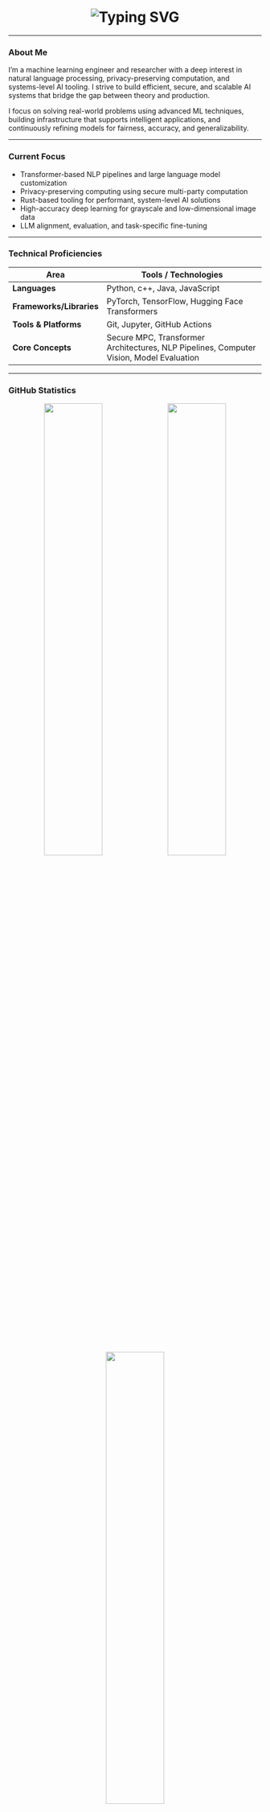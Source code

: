 <h1 align="center">
  <img src="https://readme-typing-svg.herokuapp.com?font=Fira+Code&size=28&pause=1000&color=FFFFFF&center=true&vCenter=true&width=800&lines=Hi+I'm+Garv+Behl;MLEngineer+%7C+LLM+Researcher+%7C+Systems+Programmer" alt="Typing SVG" />
</h1>

---

### About Me

I’m a machine learning engineer and researcher with a deep interest in natural language processing, privacy-preserving computation, and systems-level AI tooling. I strive to build efficient, secure, and scalable AI systems that bridge the gap between theory and production.

I focus on solving real-world problems using advanced ML techniques, building infrastructure that supports intelligent applications, and continuously refining models for fairness, accuracy, and generalizability.

---

### Current Focus

- Transformer-based NLP pipelines and large language model customization  
- Privacy-preserving computing using secure multi-party computation  
- Rust-based tooling for performant, system-level AI solutions  
- High-accuracy deep learning for grayscale and low-dimensional image data  
- LLM alignment, evaluation, and task-specific fine-tuning  

---

### Technical Proficiencies

| Area                  | Tools / Technologies |
|-----------------------|----------------------|
| **Languages**         | Python, c++, Java, JavaScript |
| **Frameworks/Libraries** | PyTorch, TensorFlow, Hugging Face Transformers |
| **Tools & Platforms** | Git, Jupyter, GitHub Actions |
| **Core Concepts**     | Secure MPC, Transformer Architectures, NLP Pipelines, Computer Vision, Model Evaluation |

---

### GitHub Statistics

<p align="center">
  <img src="https://github-readme-stats.vercel.app/api?username=garvbehl23&show_icons=true&theme=react&count_private=true&hide=issues&border_radius=10" width="48%" />
  <img src="https://github-readme-streak-stats.herokuapp.com/?user=garvbehl23&theme=react&hide_border=true" width="48%" />
</p>

<p align="center">
  <img src="https://github-readme-stats.vercel.app/api/top-langs/?username=garvbehl23&layout=compact&theme=react&hide_border=true" width="48%" />
</p>

---

### Connect with Me

<a href="https://www.linkedin.com/in/garv-behl-2b644a239/" target="_blank">
  <img alt="LinkedIn" src="https://img.shields.io/badge/LinkedIn-blue?style=for-the-badge&logo=linkedin&logoColor=white">
</a>
<a href="mailto:behlgarv@gmail.com" target="_blank">
  <img alt="Email" src="https://img.shields.io/badge/behlgarv@gmail.com-D14836?style=for-the-badge&logo=gmail&logoColor=white" />
</a>
<a href="https://github.com/garvbehl23" target="_blank">
  <img alt="GitHub" src="https://img.shields.io/badge/GitHub-%2312100E.svg?style=for-the-badge&logo=github&logoColor=white" />
</a>

---

<p align="center">
  <img src="https://komarev.com/ghpvc/?username=garvbehl23&label=Profile%20Views&color=0e75b6&style=flat" alt="garvbehl23" />
</p>
